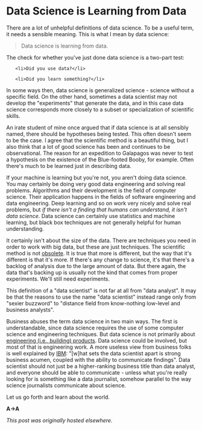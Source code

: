 # Data Science is Learning from Data



There are a lot of unhelpful definitions of data science. To be a useful term, it needs a sensible meaning. This is what I mean by data science:

<blockquote>Data science is learning from data.</blockquote>

The check for whether you've just done data science is a two-part test:

<ul>

	<li>Did you use data?</li>

	<li>Did you learn something?</li>

</ul>

In some ways then, data science is generalized science - science without a specific field. On the other hand, sometimes a data scientist may not develop the "experiments" that generate the data, and in this case data science corresponds more closely to a subset or specialization of scientific skills.

An irate student of mine once argued that if data science is at all sensibly named, there should be hypotheses being tested. This often doesn't seem to be the case. I agree that the scientific method is a beautiful thing, but I also think that a lot of good science has been and continues to be observational. The reason for an expedition to Galapagos was never to test a hypothesis on the existence of the Blue-footed Booby, for example. Often there's much to be learned just in describing data.

If your machine is learning but you're not, you aren't doing data science. You may certainly be doing very good data engineering and solving real problems. Algorithms and their development is the field of computer science. Their application happens in the fields of software engineering and data engineering. Deep learning and so on work very nicely and solve real problems, but <em>if there isn't a finding that humans can understand, it isn't data science</em>. Data science can certainly use statistics and machine learning, but black box techniques are not generally helpful for human understanding.

It certainly isn't about the size of the data. There are techniques you need in order to work with big data, but these are just techniques. The scientific method is not <a href="http://www.wired.com/science/discoveries/magazine/16-07/pb_theory">obsolete</a>. It is true that more is different, but the way that it's different is that it's more. If there's any change to science, it's that there's a backlog of analysis due to the large amount of data. But there again, the data that's backing up is usually not the kind that comes from proper experiments. We'll still need experiments.

This definition of a "data scientist" is not far at all from "data analyst". It may be that the reasons to use the name "data scientist" instead range only from "sexier buzzword" to "distance field from know-nothing low-level and business analysts".

Business abuses the term data science in two main ways. The first is understandable, since data science requires the use of some computer science and engineering techniques. But data science is not primarily about <a href="http://radar.oreilly.com/2010/06/what-is-data-science.html">engineering (i.e., building) products</a>. Data science could be involved, but most of that is engineering work. A more useless view from business folks is well explained by <a href="http://www-01.ibm.com/software/data/infosphere/data-scientist/">IBM</a>: "[w]hat sets the data scientist apart is strong business acumen, coupled with the ability to communicate findings". Data scientist should not just be a higher-ranking business title than data analyst, and everyone should be able to communicate - unless what you're really looking for is something like a data journalist, somehow parallel to the way science journalists communicate about science.

Let us go forth and learn about the world.

<strong>A&#8594;A</strong>



*This post was originally hosted elsewhere.*
